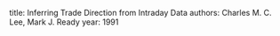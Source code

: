 
title: Inferring Trade Direction from Intraday Data
authors: Charles M. C. Lee, Mark J. Ready
year: 1991


